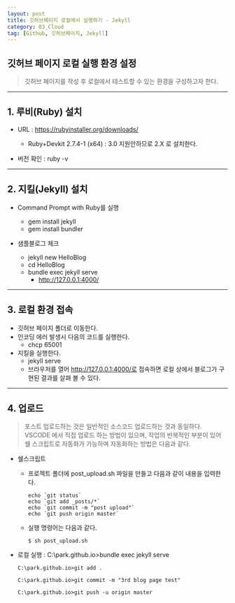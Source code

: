 ```yaml
---
layout: post
title: 깃허브페이지 로컬에서 실행하기 - Jekyll
category: 03_Cloud
tag: [Github, 깃허브페이지, Jekyll]
---
```


## 깃허브 페이지 로컬 실행 환경 설정


> 깃허브 페이지를 작성 후 로컬에서 테스트할 수 있는 환경을 구성하고자 한다.

------


## 1. 루비(Ruby) 설치

- URL : https://rubyinstaller.org/downloads/
    - Ruby+Devkit 2.7.4-1 (x64) : 3.0 지원안하므로 2.X 로 설치한다.
    
- 버전 확인 : ruby -v
    

------

## 2. 지킬(Jekyll) 설치

- Command Prompt with Ruby를 실행
    - gem install jekyll
    - gem install bundler


- 샘플블로그 체크
    - jekyll new HelloBlog
	- cd HelloBlog
	- bundle exec jekyll serve
	    - http://127.0.0.1:4000/
	

------


## 3. 로컬 환경 접속

- 깃허브 페이지 폴더로 이동한다.
- 인코딩 에러 발생시 다음의 코드를 실행한다.
    - chcp 65001
- 지킬을 실행한다.
    - jekyll serve
    - 브라우저를 열어 http://127.0.0.1:4000/로 접속하면 로컬 상에서 블로그가 구현된 결과를 살펴 볼 수 있다.
	


------

## 4. 업로드 


>포스트 업로드하는 것은 일반적인 소스코드 업로드하는 것과 동일하다. VSCODE 에서 직접 업로드 하는 방법이 있으며, 작업의 반복적인 부분이 있어 쉘 스크립트로 자동화가 가능하며 자동화하는 방법은 다음과 같다.

- 쉘스크립트
    - 프로젝트 폴더에 post_upload.sh 파일을 만들고 다음과 같이 내용을 입력한다.
        ```
        echo `git status`
        echo `git add _posts/*`
        echo `git commit -m "post upload"`
        echo `git push origin master`
        ```

    - 실행 명령어는 다음과 같다.
        ```
        $ sh post_upload.sh
        ```

- 로컬 실행 : C:\park.github.io>bundle exec jekyll serve
    ```
    C:\park.github.io>git add .

    C:\park.github.io>git commit -m "3rd blog page test"

    C:\park.github.io>git push -u origin master
    ```


